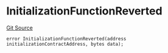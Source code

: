 # InitializationFunctionReverted
[Git Source](https://github.com/thrackle-io/Tron_Internal/blob/de9d46fc7f857fca8d253f1ed09221b1c3873dd9/src/economic/ruleProcessor/RuleProcessorDiamondLib.sol)


```solidity
error InitializationFunctionReverted(address initializationContractAddress, bytes data);
```

